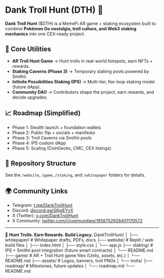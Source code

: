 # Dank Troll Hunt (DTH) 🧌

**Dank Troll Hunt** ($DTH) is a MemeFi AR game + staking ecosystem built to combine **Pokémon Go nostalgia, troll culture, and Web3 staking mechanics** into one CEX-ready project.  

## 🌟 Core Utilities
- **AR Troll Hunt Game** → Hunt trolls in real-world hotspots, earn NFTs + rewards.
- **Staking Caverns (Phase 3)** → Temporary staking pools powered by Smithii.
- **Infinite Possibilities Staking (IPS)** → Multi-tier, fee-loop staking model (future dApp).
- **Community DAO** → Contributors shape the project, earn rewards, and decide upgrades.

## 📈 Roadmap (Simplified)
- Phase 1: Stealth launch + foundation wallets
- Phase 2: Public flip + socials + manifesto
- Phase 3: Troll Caverns via Smithii pools
- Phase 4: IPS custom dApp
- Phase 5: Scaling (CoinGecko, CMC, CEX listings)

## 📂 Repository Structure
See the `/website`, `/game`, `/staking`, and `/whitepaper` folders for details.

## 🌍 Community Links
- Telegram: [t.me/DankTrollHunt](https://t.me/DankTrollHunt)
- Discord: [discord.gg/S6jqEYyX](https://discord.gg/S6jqEYyX)
- X (Twitter): [x.com/DankTrollHunt](https://x.com/DankTrollHunt)
- X Community: [twitter.com/i/communities/1958752928401170572](https://twitter.com/i/communities/1958752928401170572)

---

🧌 **Hunt Trolls. Earn Rewards. Build Legacy.**
DankTrollHunt/
│
├── whitepaper/              # Whitepaper drafts, PDFs, docs
├── website/                 # Replit / web build files
│   ├── index.html
│   ├── style.css
│   └── app.js
├── staking/                 # IPS + Smithii pool integration (future smart contracts)
│   └── README.md
├── game/                    # AR + Troll Hunt game files (Unity, assets, etc.)
│   └── README.md
├── assets/                  # Logos, banners, troll PNGs
│   └── trolls/
├── roadmap/                 # Milestones, future updates
│   └── roadmap.md
└── README.md
